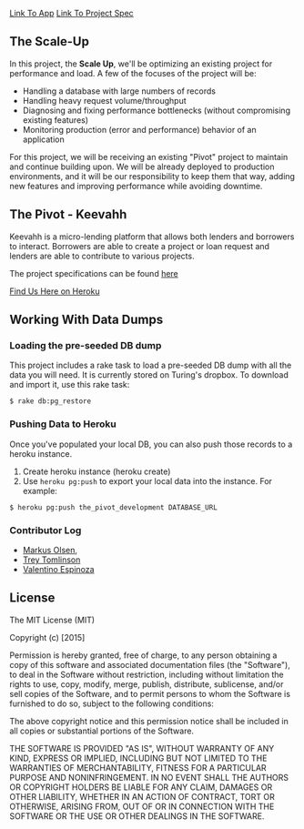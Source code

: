 [Link To App](https://scale-up-keevah.herokuapp.com/)
[Link To Project Spec](https://scale-up-keevah.herokuapp.com/)

## The Scale-Up

In this project, the __Scale Up__, we'll be optimizing an existing project for performance and
load. A few of the focuses of the project will be:

* Handling a database with large numbers of records
* Handling heavy request volume/throughput
* Diagnosing and fixing performance bottlenecks
  (without compromising existing features)
* Monitoring production (error and performance) behavior of an application

For this project, we will be receiving an existing "Pivot" project
to maintain and continue building upon. We will be already
deployed to production environments, and it will be our responsibility
to keep them that way, adding new features and improving performance while
avoiding downtime.

## The Pivot - Keevahh

Keevahh is a micro-lending platform that allows both lenders and borrowers to interact. Borrowers are able to create a project or loan request and lenders are able to contribute to various projects.

The project specifications can be found [here](https://github.com/turingschool/lesson_plans/blob/master/ruby_03-professional_rails_applications/the_pivot.markdown)

[Find Us Here on Heroku](https://lendkeevahh.herokuapp.com/)

## Working With Data Dumps

### Loading the pre-seeded DB dump

This project includes a rake task to load a pre-seeded
DB dump with all the data you will need. It is currently
stored on Turing's dropbox. To download and import it,
use this rake task:

```
$ rake db:pg_restore
```

### Pushing Data to Heroku

Once you've populated your local DB, you can also push those
records to a heroku instance.

1. Create heroku instance (heroku create)
2. Use `heroku pg:push` to export your local data into
the instance. For example:

```
$ heroku pg:push the_pivot_development DATABASE_URL
```

### Contributor Log

* [Markus Olsen](https://github.com/neslom),
* [Trey Tomlinson](https://github.com/treyx)
* [Valentino Espinoza](https://github.com/xvalentino)

## License

The MIT License (MIT)

Copyright (c) [2015]

Permission is hereby granted, free of charge, to any person obtaining a copy
of this software and associated documentation files (the "Software"), to deal
in the Software without restriction, including without limitation the rights
to use, copy, modify, merge, publish, distribute, sublicense, and/or sell
copies of the Software, and to permit persons to whom the Software is
furnished to do so, subject to the following conditions:

The above copyright notice and this permission notice shall be included in all
copies or substantial portions of the Software.

THE SOFTWARE IS PROVIDED "AS IS", WITHOUT WARRANTY OF ANY KIND, EXPRESS OR
IMPLIED, INCLUDING BUT NOT LIMITED TO THE WARRANTIES OF MERCHANTABILITY,
FITNESS FOR A PARTICULAR PURPOSE AND NONINFRINGEMENT. IN NO EVENT SHALL THE
AUTHORS OR COPYRIGHT HOLDERS BE LIABLE FOR ANY CLAIM, DAMAGES OR OTHER
LIABILITY, WHETHER IN AN ACTION OF CONTRACT, TORT OR OTHERWISE, ARISING FROM,
OUT OF OR IN CONNECTION WITH THE SOFTWARE OR THE USE OR OTHER DEALINGS IN THE
SOFTWARE.
